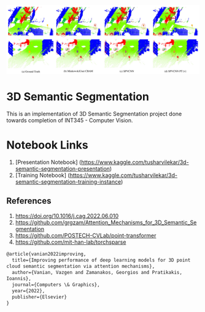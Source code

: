 ![](imgs/Street3D_viz.jpg)

# 3D Semantic Segmentation
This is an implementation of 3D Semantic Segmentation project done towards completion of INT345 - Computer Vision.



# Notebook Links
1. [Presentation Notebook] (https://www.kaggle.com/tusharvilekar/3d-semantic-segmentation-presentation)
2. [Training Notebook] (https://www.kaggle.com/tusharvilekar/3d-semantic-segmentation-training-instance)


## References

1. https://doi.org/10.1016/j.cag.2022.06.010
2. https://github.com/grgzam/Attention_Mechanisms_for_3D_Semantic_Segmentation
3. https://github.com/POSTECH-CVLab/point-transformer
4. https://github.com/mit-han-lab/torchsparse

```
@article{vanian2022improving,
  title={Improving performance of deep learning models for 3D point cloud semantic segmentation via attention mechanisms},
  author={Vanian, Vazgen and Zamanakos, Georgios and Pratikakis, Ioannis},
  journal={Computers \& Graphics},
  year={2022},
  publisher={Elsevier}
}
```

